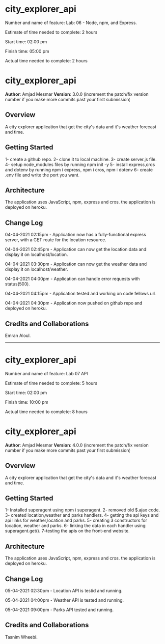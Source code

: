 # city_explorer_api

Number and name of feature: Lab: 06 - Node, npm, and Express.

Estimate of time needed to complete: 2 hours

Start time: 02:00 pm

Finish time: 05:00 pm

Actual time needed to complete: 2 hours

# city_explorer_api

**Author**: Amjad Mesmar
**Version**: 3.0.0 (increment the patch/fix version number if you make more commits past your first submission)

## Overview

A city explorer application that get the city's data and it's weather forecast and time.

## Getting Started

1- create a github repo.
2- clone it to local machine.
3- create server.js file.
4- setup node_modules files by running npm init -y
5- install express,cros and dotenv by running npm i express, npm i cros, npm i dotenv
6- create .env file and write the port you want.

## Architecture

 The application uses JavaScript, npm, express and cros.
 the application is deployed on heroku.

## Change Log

04-04-2021 02:15pm - Application now has a fully-functional express server, with a GET route for the location resource.

04-04-2021 02:45pm - Application can now get the location data and display it on localhost/location.

04-04-2021 03:30pm - Application can now get the weather data and display it on localhost/weather.

04-04-2021 04:00pm - Application can handle error requests with status(500).

04-04-2021 04:15pm - Application tested and working on code fellows url.

04-04-2021 04:30pm - Application now pushed on github repo and deployed on heroku.

## Credits and Collaborations

Emran Aloul.

------------------------------------------------------------------------------------------------

# city_explorer_api

Number and name of feature: Lab 07 API

Estimate of time needed to complete: 5 hours

Start time: 02:00 pm

Finish time: 10:00 pm

Actual time needed to complete: 8 hours

# city_explorer_api

**Author**: Amjad Mesmar
**Version**: 4.0.0 (increment the patch/fix version number if you make more commits past your first submission)

## Overview

A city explorer application that get the city's data and it's weather forecast and time.

## Getting Started

1- Installed superagent using npm i superagent.
2- removed old $.ajax code.
3- created location,weather and parks handlers.
4- getting the api keys and api links for weather,location and parks.
5- creating 3 constructors for location, weather and parks.
6- linking the data in each handler using superagent.get().
7-testing the apis on the front-end website.

## Architecture

 The application uses JavaScript, npm, express and cros.
 the application is deployed on heroku.

## Change Log

05-04-2021 02:30pm - Location API is testid and running.

05-04-2021 04:00pm - Weather API is tested and running.

05-04-2021 09:00pm - Parks API tested and running.

## Credits and Collaborations

Tasnim Wheebi.
